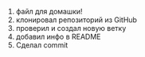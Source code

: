 1. файл для домашки!
2. клонировал репозиторий из GitHub
3. проверил и создал новую ветку
4. добавил инфо в README
5. Сделал commit
